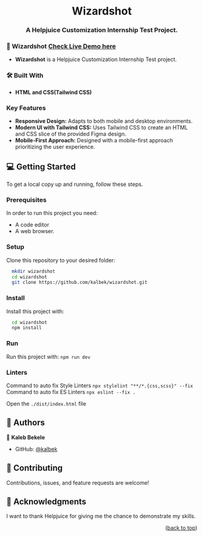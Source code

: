 ﻿<a name="readme-top"></a>

<div align="center">
  <h1><b>Wizardshot</b></h1>
  <h3><b>A Helpjuice Customization Internship Test Project.</b></h3>
</div>

<!-- PROJECT DESCRIPTION -->

### 📖 Wizardshot <a name="about-project"></a> [Check Live Demo here](https://kalbek.github.io/wizardshot/)

- **Wizardshot** is a Helpjuice Customization Internship Test project.

### 🛠 Built With <a name="built-with"></a>

- #### HTML and CSS(Tailwind CSS)

<!-- Features -->

### Key Features <a name="key-features"></a>

- **Responsive Design:** Adapts to both mobile and desktop environments.
- **Modern UI with Tailwind CSS:** Uses Tailwind CSS to create an HTML and CSS slice of the provided Figma design.
- **Mobile-First Approach:** Designed with a mobile-first approach prioritizing the user experience.

<!-- GETTING STARTED -->

## 💻 Getting Started <a name="getting-started"></a>

To get a local copy up and running, follow these steps.

### Prerequisites

In order to run this project you need:

- A code editor
- A web browser.

### Setup

Clone this repository to your desired folder:

```sh
  mkdir wizardshot
  cd wizardshot
  git clone https://github.com/kalbek/wizardshot.git
```

### Install

Install this project with:

```sh
  cd wizardshot
  npm install
```

### Run

Run this project with:
`npm run dev`

### Linters

Command to auto fix Style Linters
`npx stylelint "**/*.{css,scss}" --fix`
Command to auto fix ES Linters
`npx eslint --fix .`

Open the `./dist/index.html` file

## 👥 Authors <a name="authors"></a>

👤 **Kaleb Bekele**

- GitHub: [@kalbek](https://github.com/kalbek)

<!-- CONTRIBUTING -->

## 🤝 Contributing <a name="contributing"></a>

Contributions, issues, and feature requests are welcome!

<!-- ACKNOWLEDGEMENTS -->

## 🙏 Acknowledgments <a name="acknowledgements"></a>

I want to thank Helpjuice for giving me the chance to demonstrate my skills.

<p align="right">(<a href="#readme-top">back to top</a>)</p>
